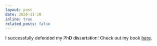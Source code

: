 ```yaml
---
layout: post
date: 2020-11-10
inline: true
related_posts: false
---
```


I successfully defended my PhD dissertation! Check out my book [here](https://staff.fnwi.uva.nl/c.monz/html/publications/fadaee_thesis.pdf).

